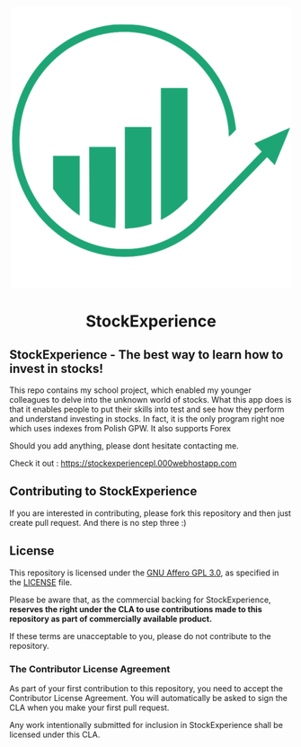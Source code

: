 <p align="center">
<img src="https://github.com/BinarySoftware/StockExperience/blob/master/icon.png" style="margin: 0 auto;">
</p>

<h1 align="center">StockExperience</h1>

## StockExperience - The best way to learn how to invest in stocks!

This repo contains my school project, which enabled my younger colleagues to delve into the unknown world of stocks.
What this app does is that it enables people to put their skills into test and see how they perform and understand investing in stocks. 
In fact, it is the only program right noe which uses indexes from Polish GPW.
It also supports Forex

Should you add anything, please dont hesitate contacting me.

Check it out : https://stockexperiencepl.000webhostapp.com

## Contributing to StockExperience
If you are interested in contributing, please fork this repository and then just create pull request. And there is no step three :)

## License
This repository is licensed under the
[GNU Affero GPL 3.0](https://opensource.org/licenses/AGPL-3.0), as specified in the
[LICENSE](https://github.com/BinarySoftware/StockExperience/blob/Master/LICENSE) file. 

Please be aware that, as the commercial backing for StockExperience, 
**reserves the right under the CLA to use 
contributions made to this repository as part of commercially available 
product.** 

If these terms are unacceptable to you, please do not contribute to the 
repository.

### The Contributor License Agreement
As part of your first contribution to this repository, you need to accept the 
Contributor License Agreement. You will automatically be asked to sign the CLA 
when you make your first pull request. 

Any work intentionally submitted for inclusion in StockExperience shall be licensed under
this CLA.
